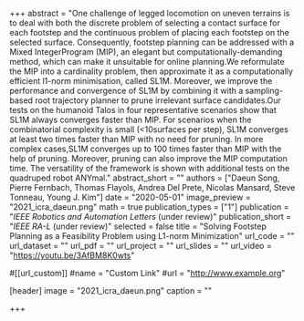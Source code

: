 +++
abstract = "One challenge of legged locomotion on uneven terrains is to deal with both the discrete problem of selecting a contact surface for each footstep and the continuous problem of placing each footstep on the selected surface. Consequently, footstep planning can be addressed with a Mixed IntegerProgram (MIP), an elegant but computationally-demanding method, which can make it unsuitable for online planning.We reformulate the MIP into a cardinality problem, then approximate it as a computationally efficient l1-norm minimisation, called SL1M. Moreover, we improve the performance and convergence of SL1M by combining it with a sampling-based root trajectory planner to prune irrelevant surface candidates.Our tests on the humanoid Talos in four representative scenarios show that SL1M always converges faster than MIP. For scenarios when the combinatorial complexity is small (<10surfaces per step), SL1M converges at least two times faster than MIP with no need for pruning. In more complex cases,SL1M converges up to 100 times faster than MIP with the help of pruning. Moreover, pruning can also improve the MIP computation time. The versatility of the framework is shown with additional tests on the quadruped robot ANYmal."
abstract_short = ""
authors = ["Daeun Song, Pierre Fernbach, Thomas Flayols, Andrea Del Prete, Nicolas Mansard, Steve Tonneau, Young J. Kim"]
date = "2020-05-01"
image_preview = "2021_icra_daeun.png"
math = true
publication_types = ["1"]
publication = "*IEEE Robotics and Automation Letters* (under review)"
publication_short = "*IEEE RA-L* (under review)"
selected = false
title = "Solving Footstep Planning as a Feasibility Problem using L1-norm Minimization"
url_code = ""
url_dataset = ""
url_pdf = ""
url_project = ""
url_slides = ""
url_video = "https://youtu.be/3AfBM8K0wts"

#[[url_custom]]
#name = "Custom Link"
#url = "http://www.example.org"

[header]
image = "2021_icra_daeun.png"
caption = ""

+++
